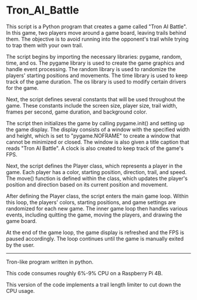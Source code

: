# Tron_AI_Battle

This script is a Python program that creates a game called "Tron AI Battle". In this game, two players move around a game board, leaving trails behind them. The objective is to avoid running into the opponent's trail while trying to trap them with your own trail.

The script begins by importing the necessary libraries: pygame, random, time, and os. The pygame library is used to create the game graphics and handle event processing. The random library is used to randomize the players' starting positions and movements. The time library is used to keep track of the game duration. The os library is used to modify certain drivers for the game.

Next, the script defines several constants that will be used throughout the game. These constants include the screen size, player size, trail width, frames per second, game duration, and background color.

The script then initializes the game by calling pygame.init() and setting up the game display. The display consists of a window with the specified width and height, which is set to "pygame.NOFRAME" to create a window that cannot be minimized or closed. The window is also given a title caption that reads "Tron AI Battle". A clock is also created to keep track of the game's FPS.

Next, the script defines the Player class, which represents a player in the game. Each player has a color, starting position, direction, trail, and speed. The move() function is defined within the class, which updates the player's position and direction based on its current position and movement.

After defining the Player class, the script enters the main game loop. Within this loop, the players' colors, starting positions, and game settings are randomized for each new game. The inner game loop then handles various events, including quitting the game, moving the players, and drawing the game board.

At the end of the game loop, the game display is refreshed and the FPS is paused accordingly. The loop continues until the game is manually exited by the user.

----------------------------

Tron-like program written in python.

This code consumes roughly 6%-9% CPU on a Raspberry Pi 4B.

This version of the code implements a trail length limiter to cut down the CPU usage.
